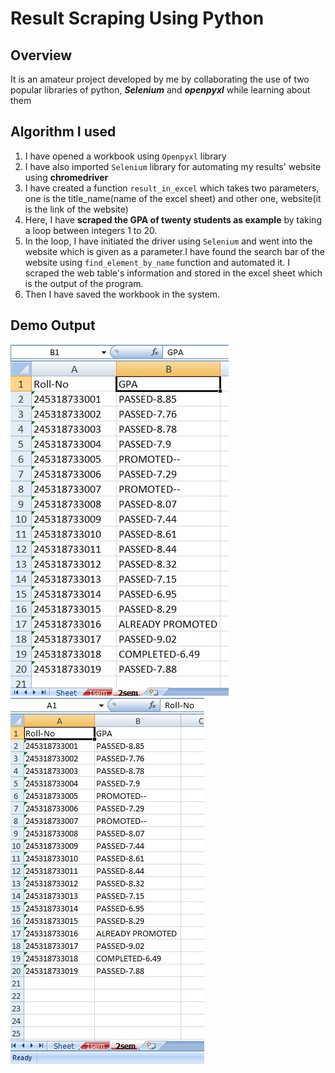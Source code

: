 # Result Scraping Using Python 


## Overview
It is an amateur project developed by me by collaborating the use of two popular libraries of python, ***Selenium*** and ***openpyxl*** while learning about them


## Algorithm I used
1. I have opened a workbook using ```Openpyxl``` library
2. I have also imported ```Selenium``` library for automating my results' website using **chromedriver**
3. I have created a function ```result_in_excel``` which takes two parameters, one is the title_name(name of the excel sheet) and other one, website(it is the link of the website)
4. Here, I have **scraped the GPA of twenty students as example** by taking a loop between integers 1 to 20.
5. In the loop, I have initiated the driver using ```Selenium``` and went into the website which is given as a parameter.I have found the search bar of the website using ```find_element_by_name``` function and automated it. I scraped the web table's information and stored in the excel sheet which is the output of the program.
6. Then I have saved the workbook in the system.


## Demo Output
![output](output_demo.jpg)
![output2](output_demo2.jpg)
